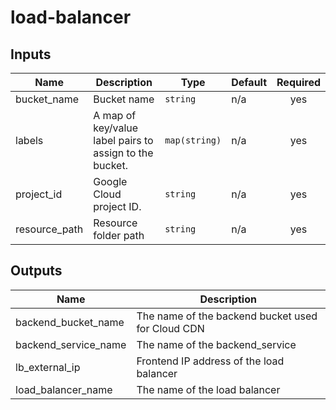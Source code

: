 # load-balancer

<!-- BEGINNING OF PRE-COMMIT-TERRAFORM DOCS HOOK -->
## Inputs

| Name | Description | Type | Default | Required |
|------|-------------|------|---------|:--------:|
| bucket\_name | Bucket name | `string` | n/a | yes |
| labels | A map of key/value label pairs to assign to the bucket. | `map(string)` | n/a | yes |
| project\_id | Google Cloud project ID. | `string` | n/a | yes |
| resource\_path | Resource folder path | `string` | n/a | yes |

## Outputs

| Name | Description |
|------|-------------|
| backend\_bucket\_name | The name of the backend bucket used for Cloud CDN |
| backend\_service\_name | The name of the backend\_service |
| lb\_external\_ip | Frontend IP address of the load balancer |
| load\_balancer\_name | The name of the load balancer |

<!-- END OF PRE-COMMIT-TERRAFORM DOCS HOOK -->
